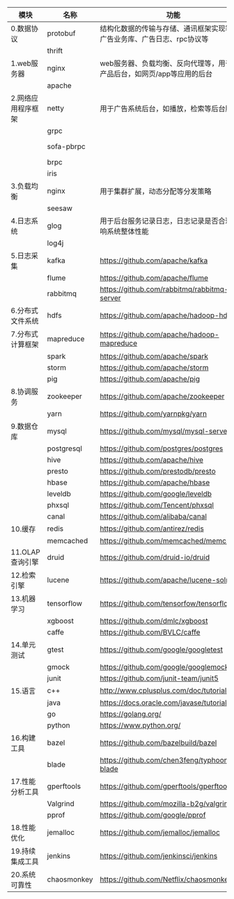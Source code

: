 
|模块|名称|功能|代码路径|
|----|----|----|----|
|0.数据协议|protobuf|结构化数据的传输与存储、通讯框架实现等，如广告业务库、广告日志、rpc协议等|https://github.com/google/protobuf|
||thrift||https://github.com/apache/thrift|
|1.web服务器|nginx|web服务器、负载均衡、反向代理等，用于用户产品后台，如网页/app等应用的后台|https://github.com/nginx/nginx|
||apache||https://github.com/apache/httpd|
|2.网络应用程序框架|netty|用于广告系统后台，如播放，检索等后台服务|https://github.com/netty/netty|
||grpc||https://github.com/grpc/grpc|
||sofa-pbrpc||https://github.com/baidu/sofa-pbrpc|
||brpc||https://github.com/brpc/brpc|
||iris||https://github.com/kataras/iris|
|3.负载均衡|nginx|用于集群扩展，动态分配等分发策略|https://github.com/nginx/nginx|
||seesaw||https://github.com/google/seesaw|
|4.日志系统|glog|用于后台服务记录日志，日志记录是否合理会影响系统整体性能|https://github.com/google/glog|
||log4j||https://github.com/apache/log4j|
|5.日志采集|kafka|https://github.com/apache/kafka| 
||flume|https://github.com/apache/flume|
||rabbitmq|https://github.com/rabbitmq/rabbitmq-server|
|6.分布式文件系统|hdfs|https://github.com/apache/hadoop-hdfs|
|7.分布式计算框架|mapreduce|https://github.com/apache/hadoop-mapreduce|
||spark|https://github.com/apache/spark|
||storm|https://github.com/apache/storm|
||pig|https://github.com/apache/pig|
|8.协调服务|zookeeper|https://github.com/apache/zookeeper|
||yarn|https://github.com/yarnpkg/yarn|
|9.数据仓库|mysql|https://github.com/mysql/mysql-server|
||postgresql|https://github.com/postgres/postgres|
||hive|https://github.com/apache/hive|
||presto|https://github.com/prestodb/presto|
||hbase|https://github.com/apache/hbase|
||leveldb|https://github.com/google/leveldb|
||phxsql|https://github.com/Tencent/phxsql|
||canal|https://github.com/alibaba/canal|
|10.缓存|redis|https://github.com/antirez/redis|
||memcached|https://github.com/memcached/memcached|
|11.OLAP查询引擎|druid|https://github.com/druid-io/druid|
|12.检索引擎|lucene|https://github.com/apache/lucene-solr|
|13.机器学习|tensorflow|https://github.com/tensorfow/tensorflow|
||xgboost|https://github.com/dmlc/xgboost|
||caffe|https://github.com/BVLC/caffe|
|14.单元测试|gtest|https://github.com/google/googletest|
||gmock|https://github.com/google/googlemock|
||junit|https://github.com/junit-team/junit5|
|15.语言|c++|http://www.cplusplus.com/doc/tutorial/|
||java|https://docs.oracle.com/javase/tutorial/|
||go|https://golang.org/|
||python|https://www.python.org/|
|16.构建工具|bazel|https://github.com/bazelbuild/bazel|
||blade|https://github.com/chen3feng/typhoon-blade|
|17.性能分析工具|gperftools|https://github.com/gperftools/gperftools|
||Valgrind|https://github.com/mozilla-b2g/valgrind|
||pprof|https://github.com/google/pprof|
|18.性能优化|jemalloc|https://github.com/jemalloc/jemalloc|
|19.持续集成工具|jenkins|https://github.com/jenkinsci/jenkins|
|20.系统可靠性|chaosmonkey|https://github.com/Netflix/chaosmonkey|
